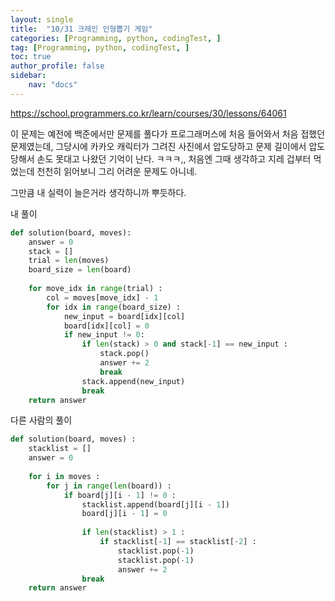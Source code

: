 ```yaml
---
layout: single
title:  "10/31 크레인 인형뽑기 게임"
categories: [Programming, python, codingTest, ]
tag: [Programming, python, codingTest, ]
toc: true
author_profile: false
sidebar:
    nav: "docs"
---
```


https://school.programmers.co.kr/learn/courses/30/lessons/64061

이 문제는 예전에 백준에서만 문제를 풀다가 프로그래머스에 처음 들어와서 처음 접했던 문제였는데, 그당시에 카카오 캐릭터가 그려진 사진에서 압도당하고 문제 길이에서 압도당해서 손도 못대고 나왔던 기억이 난다. ㅋㅋㅋ,, 처음엔 그때 생각하고 지레 겁부터 먹었는데 천천히 읽어보니 그리 어려운 문제도 아니네.

그만큼 내 실력이 늘은거라 생각하니까 뿌듯하다.

 

내 풀이

```python
def solution(board, moves):
    answer = 0
    stack = []
    trial = len(moves)
    board_size = len(board)
    
    for move_idx in range(trial) :
        col = moves[move_idx] - 1
        for idx in range(board_size) :
            new_input = board[idx][col]
            board[idx][col] = 0
            if new_input != 0:
                if len(stack) > 0 and stack[-1] == new_input :
                    stack.pop()
                    answer += 2
                    break
                stack.append(new_input)
                break
    return answer
```



다른 사람의 풀이

```python
def solution(board, moves) :
    stacklist = []
    answer = 0
    
    for i in moves :
        for j in range(len(board)) :
            if board[j][i - 1] != 0 :
                stacklist.append(board[j][i - 1])
                board[j][i - 1] = 0
                
				if len(stacklist) > 1 :
                    if stacklist[-1] == stacklist[-2] :
                        stacklist.pop(-1)
                        stacklist.pop(-1)
                        answer += 2
                break
	return answer
```


